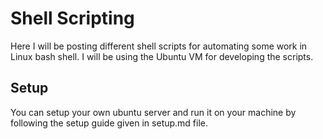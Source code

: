 # Shell Scripting

Here I will be posting different shell scripts for automating some work in Linux bash shell.
I will be using the Ubuntu VM for developing the scripts.

## Setup

You can setup your own ubuntu server and run it on your machine by following the setup guide given in setup.md file.
